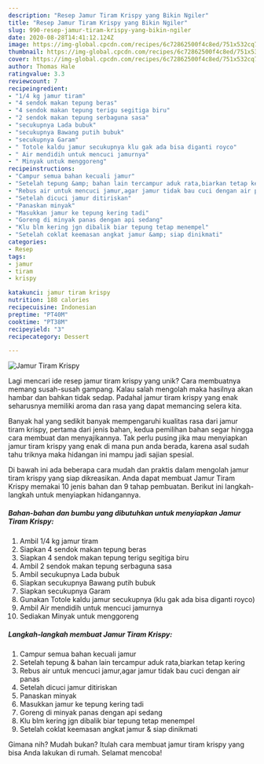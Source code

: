 ```yaml
---
description: "Resep Jamur Tiram Krispy yang Bikin Ngiler"
title: "Resep Jamur Tiram Krispy yang Bikin Ngiler"
slug: 990-resep-jamur-tiram-krispy-yang-bikin-ngiler
date: 2020-08-28T14:41:12.124Z
image: https://img-global.cpcdn.com/recipes/6c72862500f4c8ed/751x532cq70/jamur-tiram-krispy-foto-resep-utama.jpg
thumbnail: https://img-global.cpcdn.com/recipes/6c72862500f4c8ed/751x532cq70/jamur-tiram-krispy-foto-resep-utama.jpg
cover: https://img-global.cpcdn.com/recipes/6c72862500f4c8ed/751x532cq70/jamur-tiram-krispy-foto-resep-utama.jpg
author: Thomas Hale
ratingvalue: 3.3
reviewcount: 7
recipeingredient:
- "1/4 kg jamur tiram"
- "4 sendok makan tepung beras"
- "4 sendok makan tepung terigu segitiga biru"
- "2 sendok makan tepung serbaguna sasa"
- "secukupnya Lada bubuk"
- "secukupnya Bawang putih bubuk"
- "secukupnya Garam"
- " Totole kaldu jamur secukupnya klu gak ada bisa diganti royco"
- " Air mendidih untuk mencuci jamurnya"
- " Minyak untuk menggoreng"
recipeinstructions:
- "Campur semua bahan kecuali jamur"
- "Setelah tepung &amp; bahan lain tercampur aduk rata,biarkan tetap kering"
- "Rebus air untuk mencuci jamur,agar jamur tidak bau cuci dengan air panas"
- "Setelah dicuci jamur ditiriskan"
- "Panaskan minyak"
- "Masukkan jamur ke tepung kering tadi"
- "Goreng di minyak panas dengan api sedang"
- "Klu blm kering jgn dibalik biar tepung tetap menempel"
- "Setelah coklat keemasan angkat jamur &amp; siap dinikmati"
categories:
- Resep
tags:
- jamur
- tiram
- krispy

katakunci: jamur tiram krispy 
nutrition: 188 calories
recipecuisine: Indonesian
preptime: "PT40M"
cooktime: "PT38M"
recipeyield: "3"
recipecategory: Dessert

---
```



![Jamur Tiram Krispy](https://img-global.cpcdn.com/recipes/6c72862500f4c8ed/751x532cq70/jamur-tiram-krispy-foto-resep-utama.jpg)

Lagi mencari ide resep jamur tiram krispy yang unik? Cara membuatnya memang susah-susah gampang. Kalau salah mengolah maka hasilnya akan hambar dan bahkan tidak sedap. Padahal jamur tiram krispy yang enak seharusnya memiliki aroma dan rasa yang dapat memancing selera kita.



Banyak hal yang sedikit banyak mempengaruhi kualitas rasa dari jamur tiram krispy, pertama dari jenis bahan, kedua pemilihan bahan segar hingga cara membuat dan menyajikannya. Tak perlu pusing jika mau menyiapkan jamur tiram krispy yang enak di mana pun anda berada, karena asal sudah tahu triknya maka hidangan ini mampu jadi sajian spesial.


Di bawah ini ada beberapa cara mudah dan praktis dalam mengolah jamur tiram krispy yang siap dikreasikan. Anda dapat membuat Jamur Tiram Krispy memakai 10 jenis bahan dan 9 tahap pembuatan. Berikut ini langkah-langkah untuk menyiapkan hidangannya.

<!--inarticleads1-->

##### Bahan-bahan dan bumbu yang dibutuhkan untuk menyiapkan Jamur Tiram Krispy:

1. Ambil 1/4 kg jamur tiram
1. Siapkan 4 sendok makan tepung beras
1. Siapkan 4 sendok makan tepung terigu segitiga biru
1. Ambil 2 sendok makan tepung serbaguna sasa
1. Ambil secukupnya Lada bubuk
1. Siapkan secukupnya Bawang putih bubuk
1. Siapkan secukupnya Garam
1. Gunakan  Totole kaldu jamur secukupnya (klu gak ada bisa diganti royco)
1. Ambil  Air mendidih untuk mencuci jamurnya
1. Sediakan  Minyak untuk menggoreng




<!--inarticleads2-->

##### Langkah-langkah membuat Jamur Tiram Krispy:

1. Campur semua bahan kecuali jamur
1. Setelah tepung &amp; bahan lain tercampur aduk rata,biarkan tetap kering
1. Rebus air untuk mencuci jamur,agar jamur tidak bau cuci dengan air panas
1. Setelah dicuci jamur ditiriskan
1. Panaskan minyak
1. Masukkan jamur ke tepung kering tadi
1. Goreng di minyak panas dengan api sedang
1. Klu blm kering jgn dibalik biar tepung tetap menempel
1. Setelah coklat keemasan angkat jamur &amp; siap dinikmati




Gimana nih? Mudah bukan? Itulah cara membuat jamur tiram krispy yang bisa Anda lakukan di rumah. Selamat mencoba!
